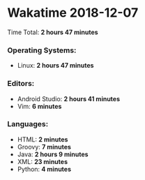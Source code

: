 # Wakatime 2018-12-07

Time Total: **2 hours 47 minutes**

### Operating Systems:
- Linux: **2 hours 47 minutes** 

### Editors:
- Android Studio: **2 hours 41 minutes** 
- Vim: **6 minutes** 

### Languages:
- HTML: **2 minutes** 
- Groovy: **7 minutes** 
- Java: **2 hours 9 minutes** 
- XML: **23 minutes** 
- Python: **4 minutes** 

